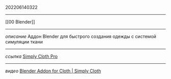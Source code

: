 202206140322
***
[[00 Blender]]
***
*описание*
Аддон Blender для быстрого создания одежды с системой симуляции ткани
***
*ссылка*
[Simply Cloth Pro](https://blendermarket.com/products/simply-cloth?ref=247)
***
*видео*
[Blender Addon for Cloth | Simply Cloth](https://youtu.be/rFDJF7_tf5o)